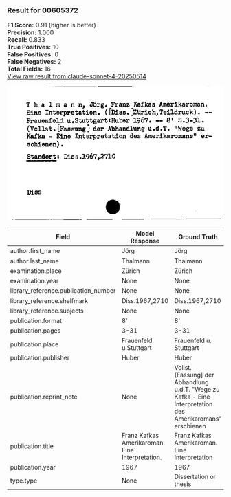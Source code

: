 ### Result for 00605372
**F1 Score:** 0.91 (higher is better)<br>**Precision:** 1.000<br>**Recall:** 0.833<br>**True Positives:** 10<br>**False Positives:** 0<br>**False Negatives:** 2<br>**Total Fields:** 16<br>[View raw result from claude-sonnet-4-20250514](https://github.com/RISE-UNIBAS/humanities_data_benchmark/blob/main/results/2025-09-02/T0148/request_T0148_00605372.json)

<img src="https://github.com/RISE-UNIBAS/humanities_data_benchmark/blob/main/benchmarks/zettelkatalog/images/00605372.jpg?raw=true" alt="00605372" width="600px">

| Field | Model Response | Ground Truth | Fuzzy Score | Match |
|-------|----------------|--------------|-------------|-------|
| author.first_name | Jörg | Jörg | 1.000 | ✅ |
| author.last_name | Thalmann | Thalmann | 1.000 | ✅ |
| examination.place | Zürich | Zürich | 1.000 | ✅ |
| examination.year | None | None | 1.000 | ✅ |
| library_reference.publication_number | None | None | 1.000 | ✅ |
| library_reference.shelfmark | Diss.1967,2710 | Diss.1967,2710 | 1.000 | ✅ |
| library_reference.subjects | None | None | 1.000 | ✅ |
| publication.format | 8' | 8' | 1.000 | ✅ |
| publication.pages | 3-31 | 3-31 | 1.000 | ✅ |
| publication.place | Frauenfeld u.Stuttgart | Frauenfeld u. Stuttgart | 0.978 | ✅ |
| publication.publisher | Huber | Huber | 1.000 | ✅ |
| publication.reprint_note | None | Vollst. [Fassung] der Abhandlung u.d.T. "Wege zu Kafka - Eine Interpretation des Amerikaromans" erschienen | 0.000 | ❌ |
| publication.title | Franz Kafkas Amerikaroman. Eine Interpretation. | Franz Kafkas Amerikaroman. Eine Interpretation | 0.989 | ✅ |
| publication.year | 1967 | 1967 | 1.000 | ✅ |
| type.type | None | Dissertation or thesis | 0.000 | ❌ |
